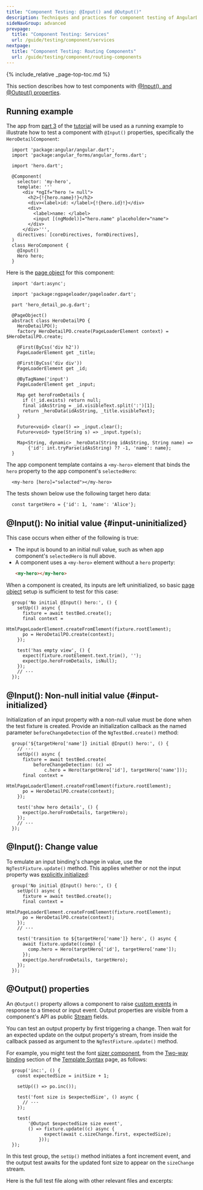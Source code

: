 ```yaml
---
title: "Component Testing: @Input() and @Output()"
description: Techniques and practices for component testing of AngularDart apps.
sideNavGroup: advanced
prevpage:
  title: "Component Testing: Services"
  url: /guide/testing/component/services
nextpage:
  title: "Component Testing: Routing Components"
  url: /guide/testing/component/routing-components
---
```

<?code-excerpt path-base="examples/ng/doc"?>

{% include_relative _page-top-toc.md %}

This section describes how to test components with [@Input(), and @Output()
properties](/guide/template-syntax#inputs-outputs).

## Running example

The app from [part 3][] of the [tutorial][] will be used as a running example
to illustrate how to test a component with `@Input()` properties, specifically
the `HeroDetailComponent`:

<?code-excerpt "toh-3/lib/src/hero_component.dart" title?>
```
  import 'package:angular/angular.dart';
  import 'package:angular_forms/angular_forms.dart';

  import 'hero.dart';

  @Component(
    selector: 'my-hero',
    template: '''
      <div *ngIf="hero != null">
        <h2>{!{hero.name}!}</h2>
        <div><label>id: </label>{!{hero.id}!}</div>
        <div>
          <label>name: </label>
          <input [(ngModel)]="hero.name" placeholder="name">
        </div>
      </div>''',
    directives: [coreDirectives, formDirectives],
  )
  class HeroComponent {
    @Input()
    Hero hero;
  }
```

Here is the [page object][] for this component:

<?code-excerpt "toh-3/test/hero_detail_po.dart" title?>
```
  import 'dart:async';

  import 'package:ngpageloader/pageloader.dart';

  part 'hero_detail_po.g.dart';

  @PageObject()
  abstract class HeroDetailPO {
    HeroDetailPO();
    factory HeroDetailPO.create(PageLoaderElement context) = $HeroDetailPO.create;

    @First(ByCss('div h2'))
    PageLoaderElement get _title;

    @First(ByCss('div div'))
    PageLoaderElement get _id;

    @ByTagName('input')
    PageLoaderElement get _input;

    Map get heroFromDetails {
      if (!_id.exists) return null;
      final idAsString = _id.visibleText.split(':')[1];
      return _heroData(idAsString, _title.visibleText);
    }

    Future<void> clear() => _input.clear();
    Future<void> type(String s) => _input.type(s);

    Map<String, dynamic> _heroData(String idAsString, String name) =>
        {'id': int.tryParse(idAsString) ?? -1, 'name': name};
  }
```

The app component template contains a `<my-hero>` element that binds the
`hero` property to the app component's `selectedHero`:

<?code-excerpt "toh-3/lib/app_component.html (my-hero)" title?>
```
  <my-hero [hero]="selected"></my-hero>
```

The tests shown below use the following target hero data:

<?code-excerpt "toh-3/test/hero_detail_test.dart (targetHero)" title?>
```
  const targetHero = {'id': 1, 'name': 'Alice'};
```

## @Input(): No initial value {#input-uninitialized}

This case occurs when either of the following is true:

- The input is bound to an initial null value,
  such as when app component's `selectedHero` is null above.
- A component uses a `<my-hero>` element without a `hero` property:
  ```html
  <my-hero></my-hero>
    ```

When a component is created, its inputs are left uninitialized, so
basic [page object][] setup is sufficient to test for this case:

<?code-excerpt "toh-3/test/hero_detail_test.dart (no initial hero)" title?>
```
  group('No initial @Input() hero:', () {
    setUp(() async {
      fixture = await testBed.create();
      final context =
          HtmlPageLoaderElement.createFromElement(fixture.rootElement);
      po = HeroDetailPO.create(context);
    });

    test('has empty view', () {
      expect(fixture.rootElement.text.trim(), '');
      expect(po.heroFromDetails, isNull);
    });
    // ···
  });
```

## @Input(): Non-null initial value {#input-initialized}

Initialization of an input property with a non-null value must be done when
the test fixture is created. Provide an initialization callback as the
named parameter `beforeChangeDetection` of the `NgTestBed.create()` method:

<?code-excerpt "toh-3/test/hero_detail_test.dart (initial hero)" title?>
```
  group('${targetHero['name']} initial @Input() hero:', () {
    // ···
    setUp(() async {
      fixture = await testBed.create(
          beforeChangeDetection: (c) =>
              c.hero = Hero(targetHero['id'], targetHero['name']));
      final context =
          HtmlPageLoaderElement.createFromElement(fixture.rootElement);
      po = HeroDetailPO.create(context);
    });

    test('show hero details', () {
      expect(po.heroFromDetails, targetHero);
    });
    // ···
  });
```

## @Input(): Change value

To emulate an input binding's change in value, use the
`NgTestFixture.update()` method. This applies whether or not the input
property was [explicitly initialized](#input-initialized):

<?code-excerpt "toh-3/test/hero_detail_test.dart (transition to hero)" title?>
```
  group('No initial @Input() hero:', () {
    setUp(() async {
      fixture = await testBed.create();
      final context =
          HtmlPageLoaderElement.createFromElement(fixture.rootElement);
      po = HeroDetailPO.create(context);
    });
    // ···

    test('transition to ${targetHero['name']} hero', () async {
      await fixture.update((comp) {
        comp.hero = Hero(targetHero['id'], targetHero['name']);
      });
      expect(po.heroFromDetails, targetHero);
    });
  });
```

## @Output() properties

An `@Output()` property allows a component to raise [custom events][]
in response to a timeout or input event. Output properties are
visible from a component's API as public [Stream][] fields.

You can test an output property by first triggering a change. Then
wait for an expected update on the output property's stream, from
inside the callback passed as argument to the `NgTestFixture.update()` method.

For example, you might test the font [sizer component][], from the
[Two-way binding][] section of the [Template Syntax][] page, as follows:

<?code-excerpt "template-syntax/test/sizer_test.dart (Output after inc)" title?>
```
  group('inc:', () {
    const expectedSize = initSize + 1;

    setUp(() => po.inc());

    test('font size is $expectedSize', () async {
      // ···
    });

    test(
        '@Output $expectedSize size event',
        () => fixture.update((c) async {
              expect(await c.sizeChange.first, expectedSize);
            }));
  });
```

In this test group, the `setUp()` method initiates a font increment event,
and the output test awaits for the updated font size to appear on the
`sizeChange` stream.

Here is the full test file along with other relevant files and excerpts:

<?code-excerpt path-base="examples/ng/doc/template-syntax"?>

<code-tabs>
  <?code-pane "test/sizer_test.dart (full)" region="" linenums?>
  <?code-pane "test/sizer_po.dart" linenums?>
  <?code-pane "lib/src/sizer_component.dart" linenums?>
  <?code-pane "lib/app_component.html (template excerpt)" region="two-way-1" linenums?>
</code-tabs>

[custom events]: /guide/template-syntax#custom-events
[page object]: page-objects
[part 3]: /tutorial/toh-pt3
[Stream]: {{site.dart_api}}/{{site.data.pkg-vers.SDK.channel}}/dart-async/Stream-class.html
[sizer component]: /guide/template-syntax#two-way
[Two-way binding]: /guide/template-syntax#two-way
[Template Syntax]: /guide/template-syntax
[tutorial]: /tutorial
